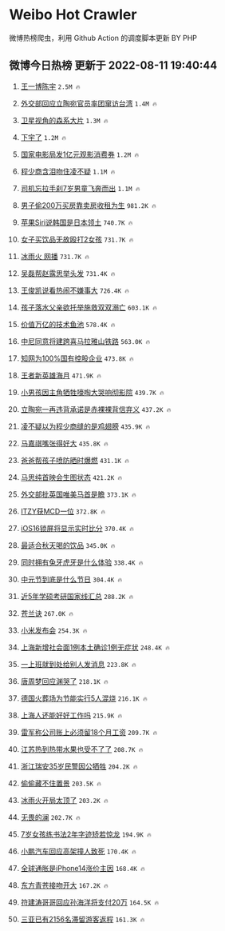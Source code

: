 # Weibo Hot Crawler 



微博热榜爬虫，利用 Github Action 的调度脚本更新 BY PHP 


## 微博今日热榜 更新于 2022-08-11 19:40:44 
1. [王一博陈宇](https://s.weibo.com/weibo?q=%23%E7%8E%8B%E4%B8%80%E5%8D%9A%E9%99%88%E5%AE%87%23&Refer=top) `2.5M 🔥` 

1. [外交部回应立陶宛官员率团窜访台湾](https://s.weibo.com/weibo?q=%23%E5%A4%96%E4%BA%A4%E9%83%A8%E5%9B%9E%E5%BA%94%E7%AB%8B%E9%99%B6%E5%AE%9B%E5%AE%98%E5%91%98%E7%8E%87%E5%9B%A2%E7%AA%9C%E8%AE%BF%E5%8F%B0%E6%B9%BE%23&Refer=top) `1.4M 🔥` 

1. [卫星视角的森系大片](https://s.weibo.com/weibo?q=%23%E5%8D%AB%E6%98%9F%E8%A7%86%E8%A7%92%E7%9A%84%E6%A3%AE%E7%B3%BB%E5%A4%A7%E7%89%87%23&Refer=top) `1.3M 🔥` 

1. [下宇了](https://s.weibo.com/weibo?q=%23%E4%B8%8B%E5%AE%87%E4%BA%86%23&Refer=top) `1.2M 🔥` 

1. [国家电影局发1亿元观影消费券](https://s.weibo.com/weibo?q=%23%E5%9B%BD%E5%AE%B6%E7%94%B5%E5%BD%B1%E5%B1%80%E5%8F%911%E4%BA%BF%E5%85%83%E8%A7%82%E5%BD%B1%E6%B6%88%E8%B4%B9%E5%88%B8%23&Refer=top) `1.2M 🔥` 

1. [程少商含泪吻住凌不疑](https://s.weibo.com/weibo?q=%23%E7%A8%8B%E5%B0%91%E5%95%86%E5%90%AB%E6%B3%AA%E5%90%BB%E4%BD%8F%E5%87%8C%E4%B8%8D%E7%96%91%23&Refer=top) `1.1M 🔥` 

1. [司机忘拉手刹7岁男童飞奔而出](https://s.weibo.com/weibo?q=%23%E5%8F%B8%E6%9C%BA%E5%BF%98%E6%8B%89%E6%89%8B%E5%88%B97%E5%B2%81%E7%94%B7%E7%AB%A5%E9%A3%9E%E5%A5%94%E8%80%8C%E5%87%BA%23&Refer=top) `1.1M 🔥` 

1. [男子偷200万买房靠卖房收租为生](https://s.weibo.com/weibo?q=%23%E7%94%B7%E5%AD%90%E5%81%B7200%E4%B8%87%E4%B9%B0%E6%88%BF%E9%9D%A0%E5%8D%96%E6%88%BF%E6%94%B6%E7%A7%9F%E4%B8%BA%E7%94%9F%23&Refer=top) `981.2K 🔥` 

1. [苹果Siri说韩国是日本领土](https://s.weibo.com/weibo?q=%23%E8%8B%B9%E6%9E%9CSiri%E8%AF%B4%E9%9F%A9%E5%9B%BD%E6%98%AF%E6%97%A5%E6%9C%AC%E9%A2%86%E5%9C%9F%23&Refer=top) `740.7K 🔥` 

1. [女子买饮品无故殴打2女孩](https://s.weibo.com/weibo?q=%23%E5%A5%B3%E5%AD%90%E4%B9%B0%E9%A5%AE%E5%93%81%E6%97%A0%E6%95%85%E6%AE%B4%E6%89%932%E5%A5%B3%E5%AD%A9%23&Refer=top) `731.7K 🔥` 

1. [冰雨火 网播](https://s.weibo.com/weibo?q=%E5%86%B0%E9%9B%A8%E7%81%AB%20%E7%BD%91%E6%92%AD&Refer=top) `731.7K 🔥` 

1. [吴磊帮赵露思举头发](https://s.weibo.com/weibo?q=%23%E5%90%B4%E7%A3%8A%E5%B8%AE%E8%B5%B5%E9%9C%B2%E6%80%9D%E4%B8%BE%E5%A4%B4%E5%8F%91%23&Refer=top) `731.4K 🔥` 

1. [王俊凯说看热闹不嫌事大](https://s.weibo.com/weibo?q=%23%E7%8E%8B%E4%BF%8A%E5%87%AF%E8%AF%B4%E7%9C%8B%E7%83%AD%E9%97%B9%E4%B8%8D%E5%AB%8C%E4%BA%8B%E5%A4%A7%23&Refer=top) `726.4K 🔥` 

1. [孩子落水父亲欲托举施救双双溺亡](https://s.weibo.com/weibo?q=%23%E5%AD%A9%E5%AD%90%E8%90%BD%E6%B0%B4%E7%88%B6%E4%BA%B2%E6%AC%B2%E6%89%98%E4%B8%BE%E6%96%BD%E6%95%91%E5%8F%8C%E5%8F%8C%E6%BA%BA%E4%BA%A1%23&Refer=top) `603.1K 🔥` 

1. [价值万亿的技术鱼池](https://s.weibo.com/weibo?q=%23%E4%BB%B7%E5%80%BC%E4%B8%87%E4%BA%BF%E7%9A%84%E6%8A%80%E6%9C%AF%E9%B1%BC%E6%B1%A0%23&Refer=top) `578.4K 🔥` 

1. [中尼同意将建跨喜马拉雅山铁路](https://s.weibo.com/weibo?q=%23%E4%B8%AD%E5%B0%BC%E5%90%8C%E6%84%8F%E5%B0%86%E5%BB%BA%E8%B7%A8%E5%96%9C%E9%A9%AC%E6%8B%89%E9%9B%85%E5%B1%B1%E9%93%81%E8%B7%AF%23&Refer=top) `563.0K 🔥` 

1. [知网为100%国有控股企业](https://s.weibo.com/weibo?q=%23%E7%9F%A5%E7%BD%91%E4%B8%BA100%25%E5%9B%BD%E6%9C%89%E6%8E%A7%E8%82%A1%E4%BC%81%E4%B8%9A%23&Refer=top) `473.8K 🔥` 

1. [王者新英雄海月](https://s.weibo.com/weibo?q=%23%E7%8E%8B%E8%80%85%E6%96%B0%E8%8B%B1%E9%9B%84%E6%B5%B7%E6%9C%88%23&Refer=top) `471.9K 🔥` 

1. [小男孩因主角牺牲嚎啕大哭响彻影院](https://s.weibo.com/weibo?q=%23%E5%B0%8F%E7%94%B7%E5%AD%A9%E5%9B%A0%E4%B8%BB%E8%A7%92%E7%89%BA%E7%89%B2%E5%9A%8E%E5%95%95%E5%A4%A7%E5%93%AD%E5%93%8D%E5%BD%BB%E5%BD%B1%E9%99%A2%23&Refer=top) `439.7K 🔥` 

1. [立陶宛一再违背承诺是赤裸裸背信弃义](https://s.weibo.com/weibo?q=%23%E7%AB%8B%E9%99%B6%E5%AE%9B%E4%B8%80%E5%86%8D%E8%BF%9D%E8%83%8C%E6%89%BF%E8%AF%BA%E6%98%AF%E8%B5%A4%E8%A3%B8%E8%A3%B8%E8%83%8C%E4%BF%A1%E5%BC%83%E4%B9%89%23&Refer=top) `437.2K 🔥` 

1. [凌不疑以为程少商缝的是鸡翅膀](https://s.weibo.com/weibo?q=%23%E5%87%8C%E4%B8%8D%E7%96%91%E4%BB%A5%E4%B8%BA%E7%A8%8B%E5%B0%91%E5%95%86%E7%BC%9D%E7%9A%84%E6%98%AF%E9%B8%A1%E7%BF%85%E8%86%80%23&Refer=top) `435.9K 🔥` 

1. [马嘉祺嘴张得好大](https://s.weibo.com/weibo?q=%E9%A9%AC%E5%98%89%E7%A5%BA%E5%98%B4%E5%BC%A0%E5%BE%97%E5%A5%BD%E5%A4%A7&Refer=top) `435.8K 🔥` 

1. [爸爸帮孩子喷防晒时爆燃](https://s.weibo.com/weibo?q=%23%E7%88%B8%E7%88%B8%E5%B8%AE%E5%AD%A9%E5%AD%90%E5%96%B7%E9%98%B2%E6%99%92%E6%97%B6%E7%88%86%E7%87%83%23&Refer=top) `431.1K 🔥` 

1. [马思纯首映会生图状态](https://s.weibo.com/weibo?q=%23%E9%A9%AC%E6%80%9D%E7%BA%AF%E9%A6%96%E6%98%A0%E4%BC%9A%E7%94%9F%E5%9B%BE%E7%8A%B6%E6%80%81%23&Refer=top) `421.2K 🔥` 

1. [外交部批英国唯美马首是瞻](https://s.weibo.com/weibo?q=%23%E5%A4%96%E4%BA%A4%E9%83%A8%E6%89%B9%E8%8B%B1%E5%9B%BD%E5%94%AF%E7%BE%8E%E9%A9%AC%E9%A6%96%E6%98%AF%E7%9E%BB%23&Refer=top) `373.1K 🔥` 

1. [ITZY获MCD一位](https://s.weibo.com/weibo?q=%23ITZY%E8%8E%B7MCD%E4%B8%80%E4%BD%8D%23&Refer=top) `372.8K 🔥` 

1. [iOS16锁屏将显示实时比分](https://s.weibo.com/weibo?q=%23iOS16%E9%94%81%E5%B1%8F%E5%B0%86%E6%98%BE%E7%A4%BA%E5%AE%9E%E6%97%B6%E6%AF%94%E5%88%86%23&Refer=top) `370.4K 🔥` 

1. [最适合秋天喝的饮品](https://s.weibo.com/weibo?q=%23%E6%9C%80%E9%80%82%E5%90%88%E7%A7%8B%E5%A4%A9%E5%96%9D%E7%9A%84%E9%A5%AE%E5%93%81%23&Refer=top) `345.0K 🔥` 

1. [同时拥有兔牙虎牙是什么体验](https://s.weibo.com/weibo?q=%23%E5%90%8C%E6%97%B6%E6%8B%A5%E6%9C%89%E5%85%94%E7%89%99%E8%99%8E%E7%89%99%E6%98%AF%E4%BB%80%E4%B9%88%E4%BD%93%E9%AA%8C%23&Refer=top) `338.4K 🔥` 

1. [中元节到底是什么节日](https://s.weibo.com/weibo?q=%23%E4%B8%AD%E5%85%83%E8%8A%82%E5%88%B0%E5%BA%95%E6%98%AF%E4%BB%80%E4%B9%88%E8%8A%82%E6%97%A5%23&Refer=top) `304.4K 🔥` 

1. [近5年学硕考研国家线汇总](https://s.weibo.com/weibo?q=%23%E8%BF%915%E5%B9%B4%E5%AD%A6%E7%A1%95%E8%80%83%E7%A0%94%E5%9B%BD%E5%AE%B6%E7%BA%BF%E6%B1%87%E6%80%BB%23&Refer=top) `288.2K 🔥` 

1. [苍兰诀](https://s.weibo.com/weibo?q=%23%E8%8B%8D%E5%85%B0%E8%AF%80%23&Refer=top) `267.0K 🔥` 

1. [小米发布会](https://s.weibo.com/weibo?q=%E5%B0%8F%E7%B1%B3%E5%8F%91%E5%B8%83%E4%BC%9A&Refer=top) `254.3K 🔥` 

1. [上海新增社会面1例本土确诊1例无症状](https://s.weibo.com/weibo?q=%23%E4%B8%8A%E6%B5%B7%E6%96%B0%E5%A2%9E%E7%A4%BE%E4%BC%9A%E9%9D%A21%E4%BE%8B%E6%9C%AC%E5%9C%9F%E7%A1%AE%E8%AF%8A1%E4%BE%8B%E6%97%A0%E7%97%87%E7%8A%B6%23&Refer=top) `248.4K 🔥` 

1. [一上班就到处给别人发消息](https://s.weibo.com/weibo?q=%23%E4%B8%80%E4%B8%8A%E7%8F%AD%E5%B0%B1%E5%88%B0%E5%A4%84%E7%BB%99%E5%88%AB%E4%BA%BA%E5%8F%91%E6%B6%88%E6%81%AF%23&Refer=top) `223.8K 🔥` 

1. [唐周梦回应渊哭了](https://s.weibo.com/weibo?q=%23%E5%94%90%E5%91%A8%E6%A2%A6%E5%9B%9E%E5%BA%94%E6%B8%8A%E5%93%AD%E4%BA%86%23&Refer=top) `218.1K 🔥` 

1. [德国火葬场为节能实行5人混烧](https://s.weibo.com/weibo?q=%23%E5%BE%B7%E5%9B%BD%E7%81%AB%E8%91%AC%E5%9C%BA%E4%B8%BA%E8%8A%82%E8%83%BD%E5%AE%9E%E8%A1%8C5%E4%BA%BA%E6%B7%B7%E7%83%A7%23&Refer=top) `216.1K 🔥` 

1. [上海人还能好好工作吗](https://s.weibo.com/weibo?q=%23%E4%B8%8A%E6%B5%B7%E4%BA%BA%E8%BF%98%E8%83%BD%E5%A5%BD%E5%A5%BD%E5%B7%A5%E4%BD%9C%E5%90%97%23&Refer=top) `215.9K 🔥` 

1. [雷军称公司账上必须留18个月工资](https://s.weibo.com/weibo?q=%23%E9%9B%B7%E5%86%9B%E7%A7%B0%E5%85%AC%E5%8F%B8%E8%B4%A6%E4%B8%8A%E5%BF%85%E9%A1%BB%E7%95%9918%E4%B8%AA%E6%9C%88%E5%B7%A5%E8%B5%84%23&Refer=top) `209.7K 🔥` 

1. [江苏热到热带水果也受不了了](https://s.weibo.com/weibo?q=%23%E6%B1%9F%E8%8B%8F%E7%83%AD%E5%88%B0%E7%83%AD%E5%B8%A6%E6%B0%B4%E6%9E%9C%E4%B9%9F%E5%8F%97%E4%B8%8D%E4%BA%86%E4%BA%86%23&Refer=top) `208.7K 🔥` 

1. [浙江瑞安35岁民警因公牺牲](https://s.weibo.com/weibo?q=%23%E6%B5%99%E6%B1%9F%E7%91%9E%E5%AE%8935%E5%B2%81%E6%B0%91%E8%AD%A6%E5%9B%A0%E5%85%AC%E7%89%BA%E7%89%B2%23&Refer=top) `204.2K 🔥` 

1. [偷偷藏不住置景](https://s.weibo.com/weibo?q=%23%E5%81%B7%E5%81%B7%E8%97%8F%E4%B8%8D%E4%BD%8F%E7%BD%AE%E6%99%AF%23&Refer=top) `203.5K 🔥` 

1. [冰雨火开局太顶了](https://s.weibo.com/weibo?q=%23%E5%86%B0%E9%9B%A8%E7%81%AB%E5%BC%80%E5%B1%80%E5%A4%AA%E9%A1%B6%E4%BA%86%23&Refer=top) `203.2K 🔥` 

1. [无畏的澜](https://s.weibo.com/weibo?q=%23%E6%97%A0%E7%95%8F%E7%9A%84%E6%BE%9C%23&Refer=top) `202.7K 🔥` 

1. [7岁女孩练书法2年字迹矫若惊龙](https://s.weibo.com/weibo?q=%237%E5%B2%81%E5%A5%B3%E5%AD%A9%E7%BB%83%E4%B9%A6%E6%B3%952%E5%B9%B4%E5%AD%97%E8%BF%B9%E7%9F%AB%E8%8B%A5%E6%83%8A%E9%BE%99%23&Refer=top) `194.9K 🔥` 

1. [小鹏汽车回应高架撞人致死](https://s.weibo.com/weibo?q=%23%E5%B0%8F%E9%B9%8F%E6%B1%BD%E8%BD%A6%E5%9B%9E%E5%BA%94%E9%AB%98%E6%9E%B6%E6%92%9E%E4%BA%BA%E8%87%B4%E6%AD%BB%23&Refer=top) `170.4K 🔥` 

1. [全球通胀是iPhone14涨价主因](https://s.weibo.com/weibo?q=%23%E5%85%A8%E7%90%83%E9%80%9A%E8%83%80%E6%98%AFiPhone14%E6%B6%A8%E4%BB%B7%E4%B8%BB%E5%9B%A0%23&Refer=top) `168.4K 🔥` 

1. [东方青苍接吻开大](https://s.weibo.com/weibo?q=%23%E4%B8%9C%E6%96%B9%E9%9D%92%E8%8B%8D%E6%8E%A5%E5%90%BB%E5%BC%80%E5%A4%A7%23&Refer=top) `167.2K 🔥` 

1. [符建涛哥哥回应孙海洋将支付20万](https://s.weibo.com/weibo?q=%23%E7%AC%A6%E5%BB%BA%E6%B6%9B%E5%93%A5%E5%93%A5%E5%9B%9E%E5%BA%94%E5%AD%99%E6%B5%B7%E6%B4%8B%E5%B0%86%E6%94%AF%E4%BB%9820%E4%B8%87%23&Refer=top) `164.5K 🔥` 

1. [三亚已有2156名滞留游客返程](https://s.weibo.com/weibo?q=%23%E4%B8%89%E4%BA%9A%E5%B7%B2%E6%9C%892156%E5%90%8D%E6%BB%9E%E7%95%99%E6%B8%B8%E5%AE%A2%E8%BF%94%E7%A8%8B%23&Refer=top) `161.3K 🔥` 

